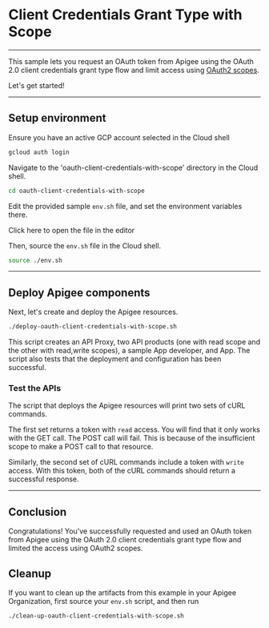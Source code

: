 # Client Credentials Grant Type with Scope

---
This sample lets you request an OAuth token from Apigee using the OAuth 2.0 client credentials grant type flow and limit access using [OAuth2 scopes](https://cloud.google.com/apigee/docs/api-platform/security/oauth/working-scopes).

Let's get started!

---

## Setup environment

Ensure you have an active GCP account selected in the Cloud shell

```sh
gcloud auth login
```

Navigate to the 'oauth-client-credentials-with-scope' directory in the Cloud shell.

```sh
cd oauth-client-credentials-with-scope
```

Edit the provided sample `env.sh` file, and set the environment variables there.

Click <walkthrough-editor-open-file filePath="oauth-client-credentials-with-scope/env.sh">here</walkthrough-editor-open-file> to open the file in the editor

Then, source the `env.sh` file in the Cloud shell.

```sh
source ./env.sh
```

---

## Deploy Apigee components

Next, let's create and deploy the Apigee resources.

```sh
./deploy-oauth-client-credentials-with-scope.sh
```

This script creates an API Proxy, two API products (one with read scope and the other with read,write scopes), a sample App developer, and App. The script also tests that the deployment and configuration has been successful.

### Test the APIs

The script that deploys the Apigee resources will print two sets of cURL commands.

The first set returns a token with `read` access. You will find that it only works with the GET call. The POST call will fail. This is because of the insufficient scope to make a POST call to that resource.

Similarly, the second set of cURL commands include a token with `write` access. With this token, both of the cURL commands should return a successful response.

---

## Conclusion

<walkthrough-conclusion-trophy></walkthrough-conclusion-trophy>

Congratulations! You've successfully requested and used an OAuth token from Apigee using the OAuth 2.0 client credentials grant type flow and limited the access using OAuth2 scopes.

<walkthrough-inline-feedback></walkthrough-inline-feedback>

## Cleanup

If you want to clean up the artifacts from this example in your Apigee Organization, first source your `env.sh` script, and then run

```bash
./clean-up-oauth-client-credentials-with-scope.sh
```
